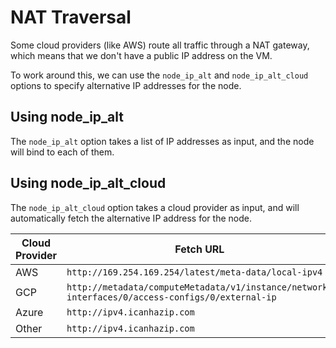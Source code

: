 # NAT Traversal

Some cloud providers (like AWS) route all traffic through a NAT gateway, which means that we don't have a public IP address on the VM.

To work around this, we can use the `node_ip_alt` and `node_ip_alt_cloud` options to specify alternative IP addresses for the node.

## Using node_ip_alt

The `node_ip_alt` option takes a list of IP addresses as input, and the node will bind to each of them.

## Using node_ip_alt_cloud

The `node_ip_alt_cloud` option takes a cloud provider as input, and will automatically fetch the alternative IP address for the node.

| Cloud Provider | Fetch URL                                                                                       |
| -------------- | ----------------------------------------------------------------------------------------------- |
| AWS            | `http://169.254.169.254/latest/meta-data/local-ipv4`                                            |
| GCP            | `http://metadata/computeMetadata/v1/instance/network-interfaces/0/access-configs/0/external-ip` |
| Azure          | `http://ipv4.icanhazip.com`                                                                     |
| Other          | `http://ipv4.icanhazip.com`                                                                     |
